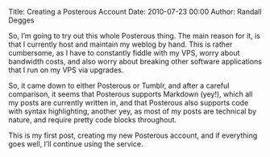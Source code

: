Title: Creating a Posterous Account
Date: 2010-07-23 00:00
Author: Randall Degges



So, I’m going to try out this whole Posterous thing. The main reason for it, is
that I currently host and maintain my weblog by hand. This is rather cumbersome,
as I have to constantly fiddle with my VPS, worry about bandwidth costs, and
also worry about breaking other software applications that I run on my VPS via
upgrades.

So, it came down to either Posterous or Tumblr, and after a careful comparison,
it seems that Posterous supports Markdown (yey!), which all my posts are
currently written in, and that Posterous also supports code with syntax
highlighting, another yey, as most of my posts are technical by nature, and
require pretty code blocks throughout.

This is my first post, creating my new Posterous account, and if everything goes
well, I’ll continue using the service.
